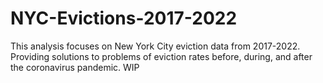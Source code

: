 # NYC-Evictions-2017-2022
This analysis focuses on New York City eviction data from 2017-2022. Providing solutions to problems of eviction rates before, during, and after the coronavirus pandemic. WIP
